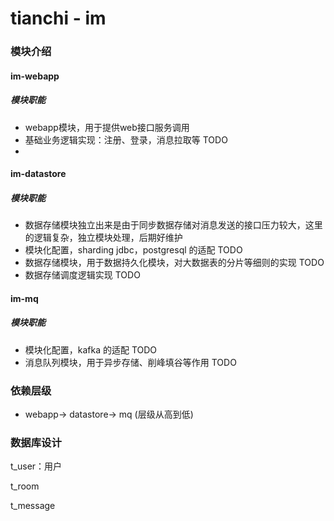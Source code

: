 # tianchi - im
### 模块介绍

#### im-webapp
##### 模块职能
* webapp模块，用于提供web接口服务调用 
* 基础业务逻辑实现：注册、登录，消息拉取等 TODO
* 

#### im-datastore
##### 模块职能
* 数据存储模块独立出来是由于同步数据存储对消息发送的接口压力较大，这里的逻辑复杂，独立模块处理，后期好维护
* 模块化配置，sharding jdbc，postgresql 的适配 TODO
* 数据存储模块，用于数据持久化模块，对大数据表的分片等细则的实现 TODO
* 数据存储调度逻辑实现 TODO

#### im-mq
##### 模块职能
* 模块化配置，kafka 的适配 TODO
* 消息队列模块，用于异步存储、削峰填谷等作用 TODO

### 依赖层级
* webapp-> datastore-> mq (层级从高到低)


### 数据库设计


t_user：用户


t_room


t_message









